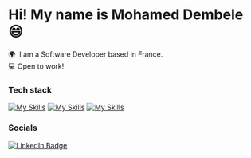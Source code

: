 Hi! My name is Mohamed Dembele 😄
========================================================================================================================================

🌍  I am a Software Developer based in France.
<br/>
💻  Open to work!
<br/>

### Tech stack

[![My Skills](https://skillicons.dev/icons?i=html,css)](https://skillicons.dev) [![My Skills](https://skillicons.dev/icons?i=js,ts)](https://skillicons.dev) [![My Skills](https://skillicons.dev/icons?i=react,next)](https://skillicons.dev) 
<br/>

### Socials

<div id="badges">
  <a href="https://www.linkedin.com/in/mdembele42/">
    <img src="https://img.shields.io/badge/LinkedIn-blue?style=for-the-badge&logo=linkedin&logoColor=white" alt="LinkedIn Badge"/>
  </a>
</div>
